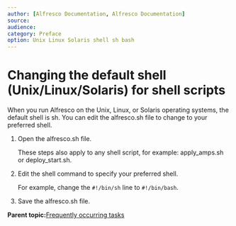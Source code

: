 ```yaml
---
author: [Alfresco Documentation, Alfresco Documentation]
source: 
audience: 
category: Preface
option: Unix Linux Solaris shell sh bash
---
```


# Changing the default shell \(Unix/Linux/Solaris\) for shell scripts

When you run Alfresco on the Unix, Linux, or Solaris operating systems, the default shell is sh. You can edit the alfresco.sh file to change to your preferred shell.

1.  Open the alfresco.sh file.

    These steps also apply to any shell script, for example: apply\_amps.sh or deploy\_start.sh.

2.  Edit the shell command to specify your preferred shell.

    For example, change the `#!/bin/sh` line to `#!/bin/bash`.

3.  Save the alfresco.sh file.


**Parent topic:**[Frequently occurring tasks](../concepts/fot.md)

